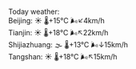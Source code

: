 Today weather:  
Beijing: ☀️   🌡️+15°C 🌬️↙4km/h  
Tianjin: ☀️   🌡️+18°C 🌬️↖22km/h  
Shijiazhuang: 🌫  🌡️+13°C 🌬️↓15km/h  
Tangshan: ☀️   🌡️+18°C 🌬️↖15km/h  
